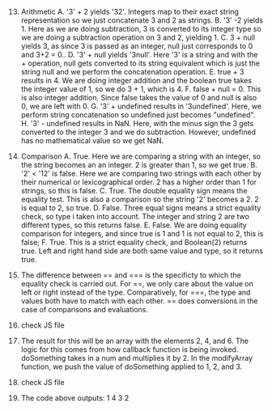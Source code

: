 13. Arithmetic
A. '3' + 2 yields '32'. Integers map to their exact string representation so we just concatenate 3 and 2 as strings.
B. '3' -2 yields 1. Here as we are doing subtraction, 3 is converted to its integer type so we are doing a subtraction operation on 3 and 2, yielding 1.
C. 3 + null yields 3, as since 3 is passed as an integer, null just corresponds to 0 and 3+2 = 0..
D. '3' + null yields '3null'. Here '3' is a string and with the + operation, null gets converted to its string equivalent which is just the string null and we perform the concatenation operation.
E. true + 3 results in 4. We are doing integer addition and the boolean true takes the integer value of 1, so we do 3 + 1, which is 4.
F. false + null = 0. This is also integer addition. Since false takes the value of 0 and null is also 0, we are left with 0.
G. '3' + undefined results in '3undefined'. Here, we perform string concatenation so undefined just becomes "undefined". 
H. '3' - undefined results in NaN. Here, with the minus sign the 3 gets converted to the integer 3 and we do subtraction. However, undefined has no mathematical value so we get NaN.

14. Comparison
A. True. Here we are comparing a string with an integer, so the string becomes an an integer. 2 is greater than 1, so we get true.
B. '2' < '12' is false. Here we are comparing two strings with each other by their numerical or lexicographical order. 2 has a higher order than 1 for strings, so this is false.
C. True. The double equality sign means the equality test. This is also a comparison so the string '2' becomes a 2. 2 is equal to 2, so true.
D. False. Three equal signs means a strict equality check, so type i taken into account. The integer and string 2 are two different types, so this returns false.
E. False. We are doing equality comparison for integers, and since true is 1 and 1 is not equal to 2, this is false;
F. True. This is a strict equality check, and Boolean(2) returns true. Left and right hand side are both same value and type, so it returns true.

15. The difference between == and === is the specificty to which the equality check is carried out. For ==, we only care about the value on left or right instead of the type. Comparatively, for ===, the type and values both have to match with each other. == does conversions in the case of comparisons and evaluations.

16. check JS file 

17. The result for this will be an array with the elements 2, 4, and 6. The logic for this comes from how callback function is being invoked. doSomething takes in a num and multiplies it by 2. In the modifyArray function, we push the value of doSomething applied to 1, 2, and 3.
  
18. check JS file 

19. The code above outputs:
    1
    4
    3
    2
